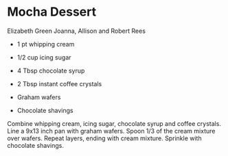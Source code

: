 # Mocha Dessert

Elizabeth Green
Joanna, Allison and Robert Rees

- 1 pt whipping cream
- 1/2 cup icing sugar
- 4 Tbsp chocolate syrup

- 2 Tbsp instant coffee crystals
- Graham wafers
- Chocolate shavings

Combine whipping cream, icing sugar, chocolate syrup and coffee crystals. Line a 9x13 inch pan with graham wafers. Spoon 1/3 of the cream mixture over wafers. Repeat layers, ending with cream mixture.  Sprinkle with chocolate shavings.